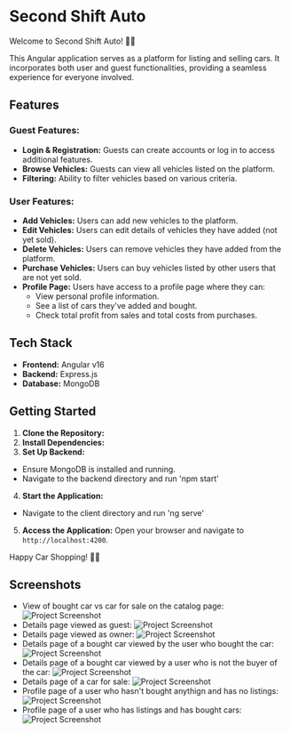 # Second Shift Auto

Welcome to Second Shift Auto! 🚗💨

This Angular application serves as a platform for listing and selling cars. It incorporates both user and guest functionalities, providing a seamless experience for everyone involved.

## Features

### Guest Features:
- **Login & Registration:** Guests can create accounts or log in to access additional features.
- **Browse Vehicles:** Guests can view all vehicles listed on the platform.
- **Filtering:** Ability to filter vehicles based on various criteria.

### User Features:
- **Add Vehicles:** Users can add new vehicles to the platform.
- **Edit Vehicles:** Users can edit details of vehicles they have added (not yet sold).
- **Delete Vehicles:** Users can remove vehicles they have added from the platform.
- **Purchase Vehicles:** Users can buy vehicles listed by other users that are not yet sold.
- **Profile Page:** Users have access to a profile page where they can:
  - View personal profile information.
  - See a list of cars they've added and bought.
  - Check total profit from sales and total costs from purchases.

## Tech Stack

- **Frontend:** Angular v16
- **Backend:** Express.js
- **Database:** MongoDB

## Getting Started

1. **Clone the Repository:**
2. **Install Dependencies:**
3. **Set Up Backend:**
- Ensure MongoDB is installed and running.
- Navigate to the backend directory and run 'npm start'
4. **Start the Application:**
- Navigate to the client directory and run 'ng serve' 
5. **Access the Application:**
Open your browser and navigate to `http://localhost:4200`.

Happy Car Shopping! 🚙🎉

## Screenshots
- View of bought car vs car for sale on the catalog page:
![Project Screenshot](./screenshots/catalog-sold-vs-forsale.png)
- Details page viewed as guest:
![Project Screenshot](./screenshots/details-guest.png)
- Details page viewed as owner:
![Project Screenshot](./screenshots/details-owner.png)
- Details page of a bought car viewed by the user who bought the car:
![Project Screenshot](./screenshots/details-user-bought-buyer.png)
- Details page of a bought car viewed by a user who is not the buyer of the car:
![Project Screenshot](./screenshots/details-user-bought-not-buyer.png)
- Details page of a car for sale:
![Project Screenshot](./screenshots/details-user-not-bought.png)
- Profile page of a user who hasn't bought anythign and has no listings:
![Project Screenshot](./screenshots/profile-empty.png)
- Profile page of a user who has listings and has bought cars:
![Project Screenshot](./screenshots/profile-full.png)



